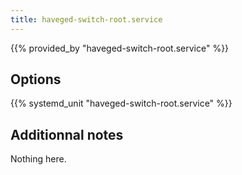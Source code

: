```yaml
---
title: haveged-switch-root.service
---
```


{{% provided_by "haveged-switch-root.service" %}}

## Options

{{% systemd_unit "haveged-switch-root.service" %}}

## Additionnal notes

Nothing here.